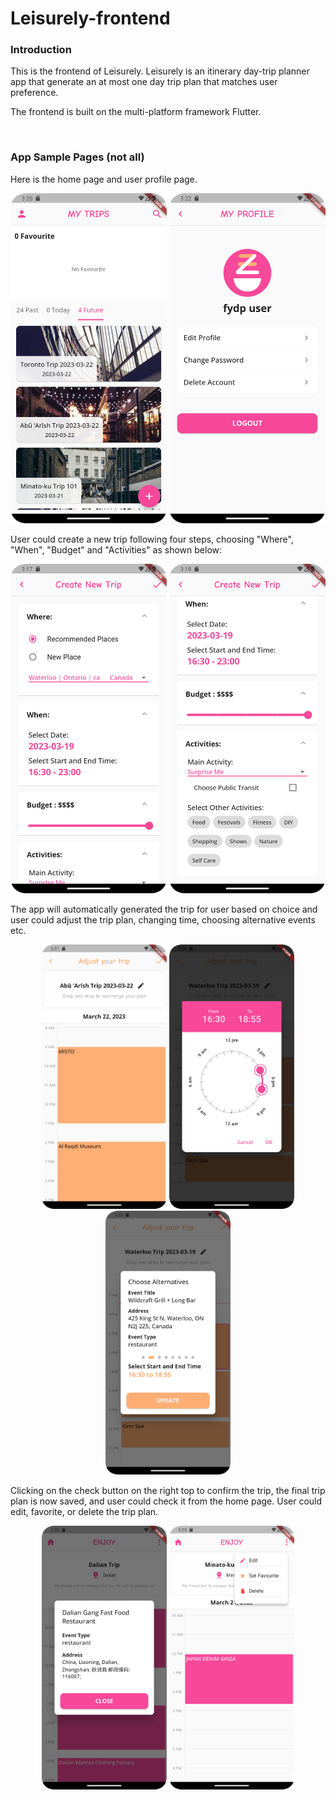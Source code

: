 # Leisurely-frontend

### Introduction
This is the frontend of Leisurely. Leisurely is an itinerary day-trip planner app that generate an at most one day trip plan that matches user preference.

The frontend is built on the multi-platform framework Flutter. 

<br>

### App Sample Pages (not all)
Here is the home page and user profile page. 
<p align="center">
  <img src="./sample/main.png" width="250" title="home page">
  <img src="./sample/user profile.png" width="250" title="user profile">
</p>


User could create a new trip following four steps, choosing "Where", "When", "Budget" and "Activities" as shown below:
<p align="center">
  <img src="./sample/new trip1.png" width="250" title="trip generation">
  <img src="./sample/new trip2.png" width="250" title="trip generation">
</p>


The app will automatically generated the trip for user based on choice and user could adjust the trip plan, changing time, choosing alternative events etc.

<p align="center">
  <img src="./sample/edit trip.png" width="200" title="edit trip">
  <img src="./sample/time picker.png" width="200" title="rearrage trip">
  <img src="./sample/Alternative.png" width="200" title="alternatives trip">
</p>

Clicking on the check button on the right top to confirm the trip, the final trip plan is now saved, and user could check it from the home page. User could edit, favorite, or delete the trip plan.  

<p align="center">
  <img src="./sample/Event detail.png" width="200" title="trip detail">
  <img src="./sample/event dot menu.png" width="200" title="trip detail">
</p>



